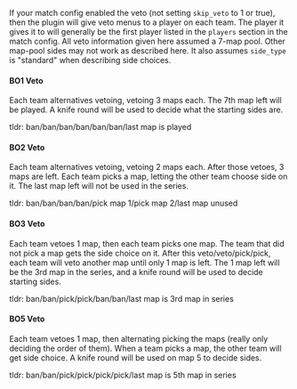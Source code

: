 If your match config enabled the veto (not setting ``skip_veto`` to 1 or true), then the plugin will give veto menus to a player on each team. The player it gives it to will generally be the first player listed in the ``players`` section in the match config. All veto information given here assumed a 7-map pool. Other map-pool sides may not work as described here. It also assumes ``side_type`` is "standard" when describing side choices.

#### BO1 Veto
Each team alternatives vetoing, vetoing 3 maps each. The 7th map left will be played. A knife round will be used to decide what the starting sides are.

tldr: ban/ban/ban/ban/ban/ban/last map is played

#### BO2 Veto
Each team alternatives vetoing, vetoing 2 maps each. After those vetoes, 3 maps are left. Each team picks a map, letting the other team choose side on it. The last map left will not be used in the series.

tldr: ban/ban/ban/ban/pick map 1/pick map 2/last map unused

#### BO3 Veto
Each team vetoes 1 map, then each team picks one map. The team that did not pick a map gets the side choice on it. After this veto/veto/pick/pick, each team will veto another map until only 1 map is left. The 1 map left will be the 3rd map in the series, and a knife round will be used to decide starting sides.

tldr: ban/ban/pick/pick/ban/ban/last map is 3rd map in series

#### BO5 Veto
Each team vetoes 1 map, then alternating picking the maps (really only deciding the order of them). When a team picks a map, the other team will get side choice. A knife round will be used on map 5 to decide sides.

tldr: ban/ban/pick/pick/pick/pick/last map is 5th map in series
